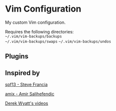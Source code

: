 
# Vim Configuration

My custom Vim configuration.

Requires the following directories:  
`~/.vim/vim-backups/backups`  
`~/.vim/vim-backups/swaps` 
`~/.vim/vim-backups/undos`  


## Plugins


## Inspired by

[spf13 - Steve Francia](https://github.com/spf13/spf13-vim/blob/3.0/)  

[amix - Amir Salihefendic](http://amix.dk/vim/vimrc.html)

[Derek Wyatt's videos](http://derekwyatt.org/vim/tutorials/)
